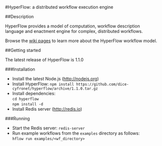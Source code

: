 #HyperFlow: a distributed workflow execution engine

##Description

HyperFlow provides a model of computation, workflow description language and enactment engine for complex, distributed workflows.

Browse the [wiki pages](https://github.com/balis/hyperflow/wiki) to learn more about the HyperFlow workflow model. 

##Getting started

The latest release of HyperFlow is 1.1.0

###Installation
* Install the latest Node.js (http://nodejs.org)
* Install HyperFlow: `npm install https://github.com/dice-cyfronet/hyperflow/archive/1.1.0.tar.gz`
* Install dependencies: <br>`cd hyperflow`<br>`npm install -d`
* Install Redis server (http://redis.io) 

###Running
* Start the Redis server: `redis-server`
* Run example workflows from the `examples` directory as follows: <br>```hflow run examples/<wf_directory>```
